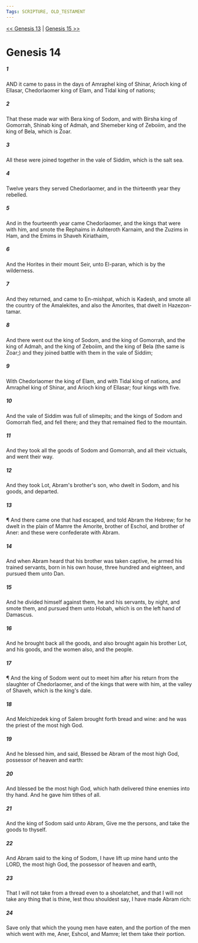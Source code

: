 ```yaml
---
Tags: SCRIPTURE, OLD_TESTAMENT
---
```


[<< Genesis 13](OLD_TESTAMENT/01_Genesis/Genesis_13.md) | [Genesis 15 >>](OLD_TESTAMENT/01_Genesis/Genesis_15.md)

# Genesis 14

##### 1
 AND it came to pass in the days of Amraphel king of Shinar, Arioch king of Ellasar, Chedorlaomer king of Elam, and Tidal king of nations;
##### 2
 That these made war with Bera king of Sodom, and with Birsha king of Gomorrah, Shinab king of Admah, and Shemeber king of Zeboiim, and the king of Bela, which is Zoar.
##### 3
 All these were joined together in the vale of Siddim, which is the salt sea.
##### 4
 Twelve years they served Chedorlaomer, and in the thirteenth year they rebelled.
##### 5
 And in the fourteenth year came Chedorlaomer, and the kings that were with him, and smote the Rephaims in Ashteroth Karnaim, and the Zuzims in Ham, and the Emims in Shaveh Kiriathaim,
##### 6
 And the Horites in their mount Seir, unto El-paran, which is by the wilderness.
##### 7
 And they returned, and came to En-mishpat, which is Kadesh, and smote all the country of the Amalekites, and also the Amorites, that dwelt in Hazezon-tamar.
##### 8
 And there went out the king of Sodom, and the king of Gomorrah, and the king of Admah, and the king of Zeboiim, and the king of Bela (the same is Zoar;) and they joined battle with them in the vale of Siddim;
##### 9
 With Chedorlaomer the king of Elam, and with Tidal king of nations, and Amraphel king of Shinar, and Arioch king of Ellasar; four kings with five.
##### 10
 And the vale of Siddim was full of slimepits; and the kings of Sodom and Gomorrah fled, and fell there; and they that remained fled to the mountain.
##### 11
 And they took all the goods of Sodom and Gomorrah, and all their victuals, and went their way.
##### 12
 And they took Lot, Abram's brother's son, who dwelt in Sodom, and his goods, and departed.
##### 13
 ¶ And there came one that had escaped, and told Abram the Hebrew; for he dwelt in the plain of Mamre the Amorite, brother of Eschol, and brother of Aner: and these were confederate with Abram.
##### 14
 And when Abram heard that his brother was taken captive, he armed his trained servants, born in his own house, three hundred and eighteen, and pursued them unto Dan.
##### 15
 And he divided himself against them, he and his servants, by night, and smote them, and pursued them unto Hobah, which is on the left hand of Damascus.
##### 16
 And he brought back all the goods, and also brought again his brother Lot, and his goods, and the women also, and the people.
##### 17
 ¶ And the king of Sodom went out to meet him after his return from the slaughter of Chedorlaomer, and of the kings that were with him, at the valley of Shaveh, which is the king's dale.
##### 18
 And Melchizedek king of Salem brought forth bread and wine: and he was the priest of the most high God.
##### 19
 And he blessed him, and said, Blessed be Abram of the most high God, possessor of heaven and earth:
##### 20
 And blessed be the most high God, which hath delivered thine enemies into thy hand.  And he gave him tithes of all.
##### 21
 And the king of Sodom said unto Abram, Give me the persons, and take the goods to thyself.
##### 22
 And Abram said to the king of Sodom, I have lift up mine hand unto the LORD, the most high God, the possessor of heaven and earth,
##### 23
 That I will not take from a thread even to a shoelatchet, and that I will not take any thing that is thine, lest thou shouldest say, I have made Abram rich:
##### 24
 Save only that which the young men have eaten, and the portion of the men which went with me, Aner, Eshcol, and Mamre; let them take their portion.
